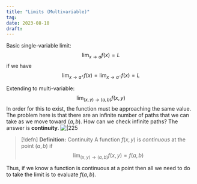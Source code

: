 ```yaml
---
title: "Limits (Multivariable)"
tag:
date: 2023-08-10
draft:
---
```


Basic single-variable limit: 
$$
\lim_{ x \to a } f(x)=L
$$ if we have 
$$
\lim_{ x \to a^{+ }}f(x)=\lim_{ x \to a^- } f(x)=L 
$$

Extending to multi-variable: 
$$
\lim_{ (x,y) \to (a,b) } f(x,y)
$$
In order for this to exist, the function must be approaching the same value. The problem here is that there are an infinite number of paths that we can take as we move toward $(a,b)$. How can we check infinite paths? The answer is **continuity**.
![|225](Calculus/attachments/Pasted%20image%2020230811144258.png)

> [!defn] **Definition:** Continuity
> A function $f(x,y)$ is *continuous* at the point $(a,b)$ if 
> $$
> \lim_{ (x,y) \to (a,b) } f(x,y) = f(a,b) 
> $$

Thus, if we know a function is continuous at a point then all we need to do to take the limit is to evaluate $f(a,b)$.

